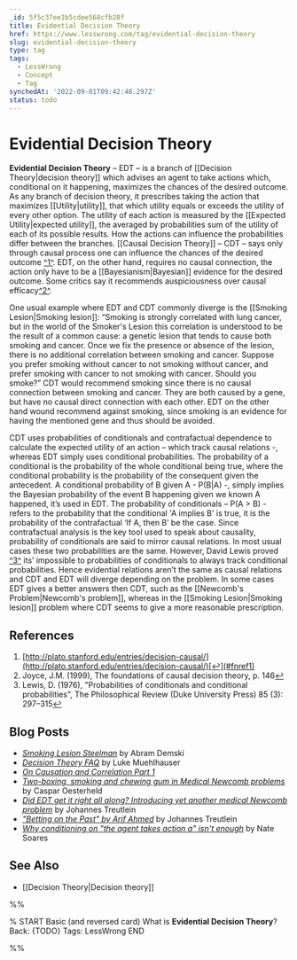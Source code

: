 ```yaml
---
_id: 5f5c37ee1b5cdee568cfb28f
title: Evidential Decision Theory
href: https://www.lesswrong.com/tag/evidential-decision-theory
slug: evidential-decision-theory
type: tag
tags:
  - LessWrong
  - Concept
  - Tag
synchedAt: '2022-09-01T09:42:48.297Z'
status: todo
---
```


# Evidential Decision Theory

**Evidential Decision Theory** – EDT – is a branch of [[Decision Theory|decision theory]] which advises an agent to take actions which, conditional on it happening, maximizes the chances of the desired outcome. As any branch of decision theory, it prescribes taking the action that maximizes [[Utility|utility]], that which utility equals or exceeds the utility of every other option. The utility of each action is measured by the [[Expected Utility|expected utility]], the averaged by probabilities sum of the utility of each of its possible results. How the actions can influence the probabilities differ between the branches. [[Causal Decision Theory]] – CDT – says only through causal process one can influence the chances of the desired outcome [^1^](#fn1). EDT, on the other hand, requires no causal connection, the action only have to be a [[Bayesianism|Bayesian]] evidence for the desired outcome. Some critics say it recommends auspiciousness over causal efficacy[^2^](#fn2).

One usual example where EDT and CDT commonly diverge is the [[Smoking Lesion|Smoking lesion]]: “Smoking is strongly correlated with lung cancer, but in the world of the Smoker's Lesion this correlation is understood to be the result of a common cause: a genetic lesion that tends to cause both smoking and cancer. Once we fix the presence or absence of the lesion, there is no additional correlation between smoking and cancer. Suppose you prefer smoking without cancer to not smoking without cancer, and prefer smoking with cancer to not smoking with cancer. Should you smoke?” CDT would recommend smoking since there is no causal connection between smoking and cancer. They are both caused by a gene, but have no causal direct connection with each other. EDT on the other hand wound recommend against smoking, since smoking is an evidence for having the mentioned gene and thus should be avoided.

CDT uses probabilities of conditionals and contrafactual dependence to calculate the expected utility of an action – which track causal relations -, whereas EDT simply uses conditional probabilities. The probability of a conditional is the probability of the whole conditional being true, where the conditional probability is the probability of the consequent given the antecedent. A conditional probability of B given A - P(B|A) -, simply implies the Bayesian probability of the event B happening given we known A happened, it’s used in EDT. The probability of conditionals – P(A > B) - refers to the probability that the conditional 'A implies B' is true, it is the probability of the contrafactual ‘If A, then B’ be the case. Since contrafactual analysis is the key tool used to speak about causality, probability of conditionals are said to mirror causal relations. In most usual cases these two probabilities are the same. However, David Lewis proved [^3^](#fn3) its’ impossible to probabilities of conditionals to always track conditional probabilities. Hence evidential relations aren’t the same as causal relations and CDT and EDT will diverge depending on the problem. In some cases EDT gives a better answers then CDT, such as the [[Newcomb's Problem|Newcomb's problem]], whereas in the [[Smoking Lesion|Smoking lesion]] problem where CDT seems to give a more reasonable prescription.

## References

1. [http://plato.stanford.edu/entries/decision-causal/](http://plato.stanford.edu/entries/decision-causal/)[↩](#fnref1)
2. Joyce, J.M. (1999), The foundations of causal decision theory, p. 146[↩](#fnref2)
3. Lewis, D. (1976), "Probabilities of conditionals and conditional probabilities", The Philosophical Review (Duke University Press) 85 (3): 297–315[↩](#fnref3)

## Blog Posts

- [*Smoking Lesion Steelman*](https://agentfoundations.org/item?id=1525) by Abram Demski
- [*Decision Theory FAQ*](http://lesswrong.com/lw/gu1/decision_theory_faq/) by Luke Muehlhauser
- [*On Causation and Correlation Part 1*](https://casparoesterheld.files.wordpress.com/2016/12/almond_edt_1.pdf)
- [*Two-boxing, smoking and chewing gum in Medical Newcomb problems*](http://lesswrong.com/lw/men/twoboxing_smoking_and_chewing_gum_in_medical/) by Caspar Oesterheld
- [*Did EDT get it right all along? Introducing yet another medical Newcomb problem*](http://lesswrong.com/r/discussion/lw/oih/did_edt_get_it_right_all_along_introducing_yet/) by Johannes Treutlein
- [*"Betting on the Past" by Arif Ahmed*](https://casparoesterheld.com/2017/02/06/betting-on-the-past-by-arif-ahmed/) by Johannes Treutlein
- [*Why conditioning on "the agent takes action a" isn't enough*](https://agentfoundations.org/item?id=92) by Nate Soares

## See Also

- [[Decision Theory|Decision theory]]


%%

% START
Basic (and reversed card)
What is **Evidential Decision Theory**?
Back: {TODO}
Tags: LessWrong
END

%%
	
